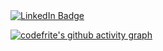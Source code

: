 <div id="badges">
  <a href="https://www.linkedin.com/in/hadi-sakali-917458124/">
    <img src="https://img.shields.io/badge/LinkedIn-blue?style=for-the-badge&logo=linkedin&logoColor=white" alt="LinkedIn Badge"/>
  </a>

</div>

[![codefrite's github activity graph](https://github-readme-activity-graph.vercel.app/graph?username=codefrite)](https://github.com/codefrite/github-readme-activity-graph)
